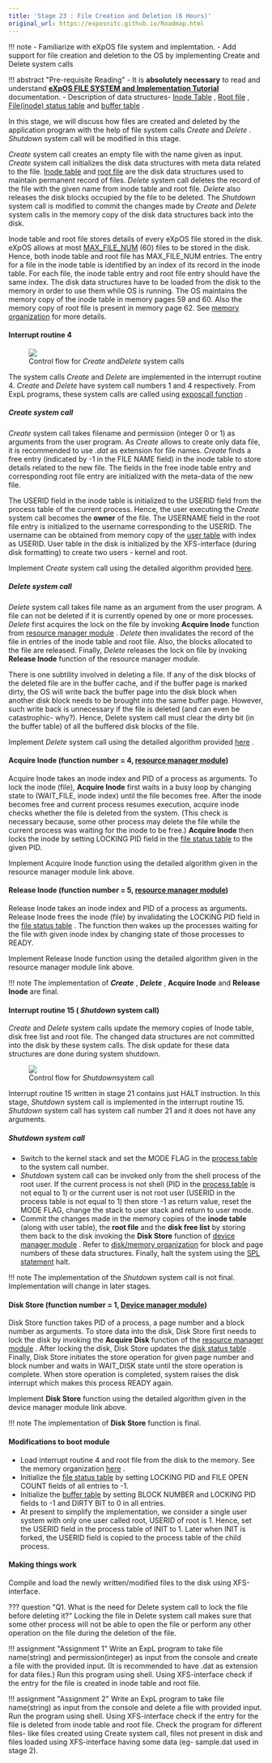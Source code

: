 ```yaml
---
title: 'Stage 23 : File Creation and Deletion (6 Hours)'
original_url: https://exposnitc.github.io/Roadmap.html
---
```


!!! note 
    - Familiarize with eXpOS file system and implemtation.
    - Add support for file creation and deletion to the OS by implementing Create and Delete system calls

!!! abstract "Pre-requisite Reading"
    - It is **absolutely necessary** to read and understand **[eXpOS FILE SYSTEM and Implementation Tutorial](../tutorials/filesystem-implementation.md)** documentation.
    - Description of data structures- [Inode Table](../os-design/disk-ds.md#inode-table) , [Root file](../os-design/disk-ds.md#root-file) , [File(inode) status table](../os-design/mem-ds.md#file_lock_status_table) and [buffer table](../os-design/mem-ds.md#buffer_table) .


 
 
 
 
 
 
 In this stage, we will discuss how files are created and deleted by the application program with the help of file system calls _Create_ and _Delete_ . _Shutdown_ system call will be modified in this stage.

_Create_ system call creates an empty file with the name given as input. _Create_ system call initializes the disk data structures with meta data related to the file. [Inode table](../os-design/disk-ds.md#inode-table) and [root file](../os-design/disk-ds.md#root-file) are the disk data structures used to maintain permanent record of files. _Delete_ system call deletes the record of the file with the given name from inode table and root file. _Delete_ also releases the disk blocks occupied by the file to be deleted. The _Shutdown_ system call is modified to commit the changes made by _Create_ and _Delete_ system calls in the memory copy of the disk data structures back into the disk.

Inode table and root file stores details of every eXpOS file stored in the disk. eXpOS allows at most [MAX\_FILE\_NUM](../support-tools/constants.md) (60) files to be stored in the disk. Hence, both inode table and root file has MAX\_FILE\_NUM entries. The entry for a file in the inode table is identified by an index of its record in the inode table. For each file, the inode table entry and root file entry should have the same index. The disk data structures have to be loaded from the disk to the memory in order to use them while OS is running. The OS maintains the memory copy of the inode table in memory pages 59 and 60. Also the memory copy of root file is present in memory page 62. See [memory organization](../os-implementation.md) for more details.



#### Interrupt routine 4
<figure>
<img src="../../assets/img/roadmap/create_delete.png"/>
<figcaption>Control flow for <i>Create </i>and<i>Delete </i>system calls</figcaption>
</figure>

The system calls _Create_ and _Delete_ are implemented in the interrupt routine 4. _Create_ and _Delete_ have system call numbers 1 and 4 respectively. From ExpL programs, these system calls are called using [exposcall function](../os-spec/dynamicmemoryroutines.md) .

##### Create system call

_Create_ system call takes filename and permission (integer 0 or 1) as arguments from the user program. As _Create_ allows to create only data file, it is recommended to use _.dat_ as extension for file names. _Create_ finds a free entry (indicated by -1 in the FILE NAME field) in the inode table to store details related to the new file. The fields in the free inode table entry and corresponding root file entry are initialized with the meta-data of the new file.

The USERID field in the inode table is initialized to the USERID field from the process table of the current process. Hence, the user executing the _Create_ system call becomes the **owner** of the file. The USERNAME field in the root file entry is initialized to the username corresponding to the USERID. The username can be obtained from memory copy of the [user table](../os-design/disk-ds.md#user-table) with index as USERID. User table in the disk is initialized by the XFS-interface (during disk formatting) to create two users - kernel and root.

Implement _Create_ system call using the detailed algorithm provided [here](../os-design/create.md).

##### Delete system call
_Delete_ system call takes file name as an argument from the user program. A file can not be deleted if it is currently opened by one or more processes. _Delete_ first acquires the lock on the file by invoking **Acquire Inode** function from [resource manager module](../modules/module-00.md) . _Delete_ then invalidates the record of the file in entries of the inode table and root file. Also, the blocks allocated to the file are released. Finally, _Delete_ releases the lock on file by invoking **Release Inode** function of the resource manager module.

There is one subtility involved in deleting a file. If any of the disk blocks of the deleted file are in the buffer cache, and if the buffer page is marked dirty, the OS will write back the buffer page into the disk block when another disk block needs to be brought into the same buffer page. However, such write back is unnecessary if the file is deleted (and can even be catastrophic- why?). Hence, Delete system call must clear the dirty bit (in the buffer table) of all the buffered disk blocks of the file.

Implement _Delete_ system call using the detailed algorithm provided [here](../os-design/delete.md) .

#### Acquire Inode (function number = 4, [resource manager module](../modules/module-00.md))

Acquire Inode takes an inode index and PID of a process as arguments. To lock the inode (file), **Acquire Inode** first waits in a busy loop by changing state to (WAIT\_FILE, inode index) until the file becomes free. After the inode becomes free and current process resumes execution, acquire inode checks whether the file is deleted from the system. (This check is necessary because, some other process may delete the file while the current process was waiting for the inode to be free.) **Acquire Inode** then locks the inode by setting LOCKING PID field in the [file status table](../os-design/mem-ds.md#file_lock_status_table) to the given PID.

Implement Acquire Inode function using the detailed algorithm given in the resource manager module link above.

#### Release Inode (function number = 5, [resource manager module](../modules/module-00.md))
Release Inode takes an inode index and PID of a process as arguments. Release Inode frees the inode (file) by invalidating the LOCKING PID field in the [file status table](../os-design/mem-ds.md#file_lock_status_table) . The function then wakes up the processes waiting for the file with given inode index by changing state of those processes to READY.

Implement Release Inode function using the detailed algorithm given in the resource manager module link above.

<!--
**Release Block (function number = 4, [Memory manager module](../modules/module-02.md) )**

There is one subtility involved in deleting a file. If any of the disk blocks of the deleted file is in the buffer cache, and if the buffer page is marked dirty, the OS will write back the buffer page into the disk block when another disk block needs to be brought into the same buffer page. However, such write back is unnecessary if the file is deleted (and can even be catastrophic- why?). Hence, Delete system call must clear the dirty bit (in the buffer table) of all the buffered disk blocks of the file. 
-->

!!! note
    The implementation of **_Create_** , **_Delete_** , **Acquire Inode** and **Release Inode** are final.

#### Interrupt routine 15 ( <i>Shutdown</i> system call)

_Create_ and _Delete_ system calls update the memory copies of Inode table, disk free list and root file. The changed data structures are not committed into the disk by these system calls. The disk update for these data structures are done during system shutdown.

<figure>
<img src="../../assets/img/roadmap/Initial_shutdown.png"/>
<figcaption>Control flow for <i>Shutdown</i>system call</figcaption>
</figure>

Interrupt routine 15 written in stage 21 contains just HALT instruction. In this stage, _Shutdown_ system call is implemented in the interrupt routine 15. _Shutdown_ system call has system call number 21 and it does not have any arguments.

##### Shutdown system call
- Switch to the kernel stack and set the MODE FLAG in the [process table](../os-design/process-table.md) to the system call number.
- _Shutdown_ system call can be invoked only from the shell process of the root user. If the current process is not shell (PID in the [process table](../os-design/process-table.md) is not equal to 1) or the current user is not root user (USERID in the process table is not equal to 1) then store -1 as return value, reset the MODE FLAG, change the stack to user stack and return to user mode.
- Commit the changes made in the memory copies of the **inode table** (along with user table), the **root file** and the **disk free list** by storing them back to the disk invoking the **Disk Store** function of [device manager module](../modules/module-04.md) . Refer to [disk/memory organization](../os-implementation.md) for block and page numbers of these data structures. Finally, halt the system using the [SPL statement](../support-tools/spl.md) halt.

!!! note
    The implementation of the _Shutdown_ system call is not final. Implementation will change in later stages.


#### Disk Store (function number = 1, [Device manager module](../modules/module-04.md))

Disk Store function takes PID of a process, a page number and a block number as arguments. To store data into the disk, Disk Store first needs to lock the disk by invoking the **Acquire Disk** function of the [resource manager module](../modules/module-00.md) . After locking the disk, Disk Store updates the [disk status table](../os-design/mem-ds.md#disk-status-table) . Finally, Disk Store initiates the store operation for given page number and block number and waits in WAIT\_DISK state until the store operation is complete. When store operation is completed, system raises the disk interrupt which makes this process READY again.

Implement **Disk Store** function using the detailed algorithm given in the device manager module link above.

!!! note 
    The implementation of **Disk Store** function is final.

#### Modifications to boot module
 
- Load interrupt routine 4 and root file from the disk to the memory. See the memory organization [here](../os-implementation.md) .
- Initialize the [file status table](../os-design/mem-ds.md#file_lock_status_table) by setting LOCKING PID and FILE OPEN COUNT fields of all entries to -1.
- Initialize the [buffer table](../os-design/mem-ds.md#buffer_table) by setting BLOCK NUMBER and LOCKING PID fields to -1 and DIRTY BIT to 0 in all entries.
- At present to simplify the implementation, we consider a single user system with only one user called root, USERID of root is 1. Hence, set the USERID field in the process table of INIT to 1. Later when INIT is forked, the USERID field is copied to the process table of the child process.

#### Making things work

Compile and load the newly written/modified files to the disk using XFS-interface.


??? question "Q1. What is the need for Delete system call to lock the file before deleting it?"
    Locking the file in Delete system call makes sure that some other process will not be able to open the file or perform any other operation on the file during the deletion of the file.

!!! assignment "Assignment 1"
    Write an ExpL program to take file name(string) and permission(integer) as input from the console and create a file with the provided input. (It is recommended to have .dat as extension for data files.) Run this program using shell. Using XFS-interface check if the entry for the file is created in inode table and root file.

!!! assignment "Assignment 2"
    Write an ExpL program to take file name(string) as input from the console and delete a file with provided input. Run the program using shell. Using XFS-interface check if the entry for the file is deleted from inode table and root file. Check the program for different files- like files created using Create system call, files not present in disk and files loaded using XFS-interface having some data (eg- sample.dat used in stage 2).